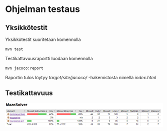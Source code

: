 # Ohjelman testaus

## Yksikkötestit

Yksikkötestit suoritetaan komennolla

```
mvn test
```

Testikattavuusraportti luodaan komennolla

```
mvn jacoco:report
```

Raportin tulos löytyy _target/site/jacoco/_ -hakemistosta nimellä _index.html_

## Testikattavuus

<img src="https://raw.githubusercontent.com/jarkmaen/labyrintin-ratkaisija/master/Dokumentaatio/Kuvat/testikattavuus.PNG">
